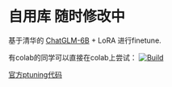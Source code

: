 # 自用库 随时修改中


基于清华的 [ChatGLM-6B](https://github.com/THUDM/ChatGLM-6B) + LoRA 进行finetune.

有colab的同学可以直接在colab上尝试： <a href="https://colab.research.google.com/github.com/gluttony-10/1/blob/main/glm.ipynb">
        <img alt="Build" src="https://colab.research.google.com/assets/colab-badge.svg">
    </a>


[官方ptuning代码](https://github.com/THUDM/ChatGLM-6B/blob/main/ptuning)

